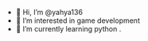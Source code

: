 - 👋 Hi, I’m @yahya136
- 👀 I’m interested in game development
- 🌱 I’m currently learning python .

<!---
yahya136/yahya136 is a ✨ special ✨ repository because its `README.md` (this file) appears on your GitHub profile.
You can click the Preview link to take a look at your changes.
--->
